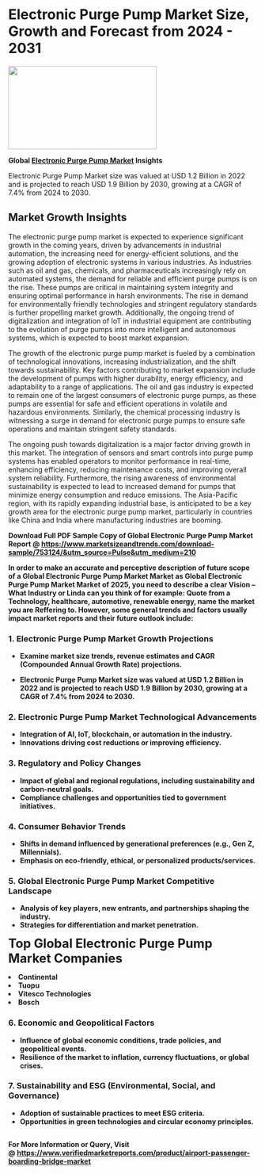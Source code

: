 <H1>Electronic Purge Pump Market Size, Growth and Forecast from 2024 - 2031</H1><img class="aligncenter size-medium wp-image-584254" src="https://thirdeyenews.in/wp-content/uploads/2024/09/Global-Market-Research-300x168.jpeg" alt="" width="300" height="168" /><p><strong>Global&nbsp;<a href="https://www.marketsizeandtrends.com/download-sample/753124/&amp;utm_source=Pulse&amp;utm_medium=210">Electronic Purge Pump Market</a> Insights</strong></p><p>Electronic Purge Pump Market size was valued at USD 1.2 Billion in 2022 and is projected to reach USD 1.9 Billion by 2030, growing at a CAGR of 7.4% from 2024 to 2030.</p><p><h2>Market Growth Insights</h2> <p>The electronic purge pump market is expected to experience significant growth in the coming years, driven by advancements in industrial automation, the increasing need for energy-efficient solutions, and the growing adoption of electronic systems in various industries. As industries such as oil and gas, chemicals, and pharmaceuticals increasingly rely on automated systems, the demand for reliable and efficient purge pumps is on the rise. These pumps are critical in maintaining system integrity and ensuring optimal performance in harsh environments. The rise in demand for environmentally friendly technologies and stringent regulatory standards is further propelling market growth. Additionally, the ongoing trend of digitalization and integration of IoT in industrial equipment are contributing to the evolution of purge pumps into more intelligent and autonomous systems, which is expected to boost market expansion.</p> <p><strong></strong></p> <p>The growth of the electronic purge pump market is fueled by a combination of technological innovations, increasing industrialization, and the shift towards sustainability. Key factors contributing to market expansion include the development of pumps with higher durability, energy efficiency, and adaptability to a range of applications. The oil and gas industry is expected to remain one of the largest consumers of electronic purge pumps, as these pumps are essential for safe and efficient operations in volatile and hazardous environments. Similarly, the chemical processing industry is witnessing a surge in demand for electronic purge pumps to ensure safe operations and maintain stringent safety standards.</p> <p>The ongoing push towards digitalization is a major factor driving growth in this market. The integration of sensors and smart controls into purge pump systems has enabled operators to monitor performance in real-time, enhancing efficiency, reducing maintenance costs, and improving overall system reliability. Furthermore, the rising awareness of environmental sustainability is expected to lead to increased demand for pumps that minimize energy consumption and reduce emissions. The Asia-Pacific region, with its rapidly expanding industrial base, is anticipated to be a key growth area for the electronic purge pump market, particularly in countries like China and India where manufacturing industries are booming.</p> <p><strong></p><p><span class=""><strong>Download Full PDF Sample Copy of Global Electronic Purge Pump Market Report</strong> @ <a href="https://www.marketsizeandtrends.com/download-sample/753124/&amp;utm_source=Pulse&amp;utm_medium=210" target="_blank">https://www.marketsizeandtrends.com/download-sample/753124/&amp;utm_source=Pulse&amp;utm_medium=210</a></span></p><p>In order to make an accurate and perceptive description of future scope of a Global&nbsp;Electronic Purge Pump Market Market as Global&nbsp;Electronic Purge Pump Market Market of 2025, you need to describe a clear Vision &ndash; What Industry or Linda can you think of for example: Quote from a Technology, healthcare, automotive, renewable energy, name the market you are Reffering to. However, some general trends and factors usually impact market reports and their future outlook include:</p><h3>1.&nbsp;<strong>Electronic Purge Pump Market Growth Projections</strong></h3><ul><li>Examine market size trends, revenue estimates and CAGR (Compounded Annual Growth Rate) projections.</li><li><p>Electronic Purge Pump Market size was valued at USD 1.2 Billion in 2022 and is projected to reach USD 1.9 Billion by 2030, growing at a CAGR of 7.4% from 2024 to 2030.</p></li></ul><h3>2.&nbsp;<strong>Electronic Purge Pump Market Technological Advancements</strong></h3><ul><li>Integration of AI, IoT, blockchain, or automation in the industry.</li><li>Innovations driving cost reductions or improving efficiency.</li></ul><h3>3.&nbsp;<strong>Regulatory and Policy Changes</strong></h3><ul><li>Impact of global and regional regulations, including sustainability and carbon-neutral goals.</li><li>Compliance challenges and opportunities tied to government initiatives.</li></ul><h3>4.&nbsp;<strong>Consumer Behavior Trends</strong></h3><ul><li>Shifts in demand influenced by generational preferences (e.g., Gen Z, Millennials).</li><li>Emphasis on eco-friendly, ethical, or personalized products/services.</li></ul><h3>5.&nbsp;<strong>Global Electronic Purge Pump Market Competitive Landscape</strong></h3><ul><li>Analysis of key players, new entrants, and partnerships shaping the industry.</li><li>Strategies for differentiation and market penetration.</li></ul><p data-pm-slice="1 1 []"><span style="color: inherit; font-family: inherit; font-size: 25px;">Top Global Electronic Purge Pump Market Companies</span></p><div class="" data-test-id=""><p><li>Continental</li><li> Tuopu</li><li> Vitesco Technologies</li><li> Bosch</li></p></div><h3>6.&nbsp;<strong>Economic and Geopolitical Factors</strong></h3><ul><li>Influence of global economic conditions, trade policies, and geopolitical events.</li><li>Resilience of the market to inflation, currency fluctuations, or global crises.</li></ul><h3>7.&nbsp;<strong>Sustainability and ESG (Environmental, Social, and Governance)</strong></h3><ul><li>Adoption of sustainable practices to meet ESG criteria.</li><li>Opportunities in green technologies and circular economy principles.</li></ul><h2><strong style="font-size: 14px;">For More Information or Query, Visit @&nbsp;</strong><a style="background-color: #ffffff; font-size: 14px;" href="https://www.marketsizeandtrends.com/report/electronic-purge-pump-market/" target="_blank">https://www.verifiedmarketreports.com/product/airport-passenger-boarding-bridge-market</a></h2>
